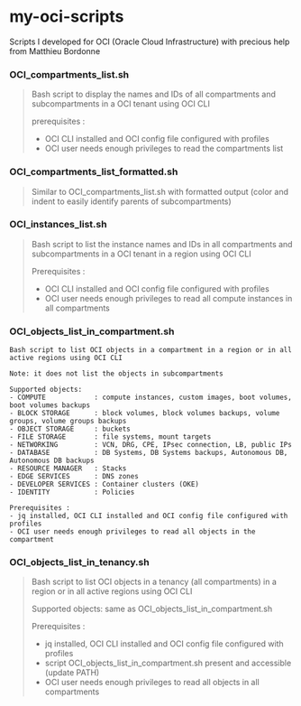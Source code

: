 # my-oci-scripts
Scripts I developed for OCI (Oracle Cloud Infrastructure) with precious help from Matthieu Bordonne

### OCI_compartments_list.sh

> Bash script to display the names and IDs of all compartments and subcompartments in a OCI tenant using OCI CLI
>
> prerequisites :
> - OCI CLI installed and OCI config file configured with profiles
> - OCI user needs enough privileges to read the compartments list

### OCI_compartments_list_formatted.sh

> Similar to OCI_compartments_list.sh with formatted output
> (color and indent to easily identify parents of subcompartments)

### OCI_instances_list.sh

> Bash script to list the instance names and IDs in all compartments and subcompartments in a OCI tenant in a region using OCI CLI
>
> Prerequisites :
> - OCI CLI installed and OCI config file configured with profiles
> - OCI user needs enough privileges to read all compute instances in all compartments

### OCI_objects_list_in_compartment.sh

```
Bash script to list OCI objects in a compartment in a region or in all active regions using OCI CLI

Note: it does not list the objects in subcompartments

Supported objects:
- COMPUTE            : compute instances, custom images, boot volumes, boot volumes backups
- BLOCK STORAGE      : block volumes, block volumes backups, volume groups, volume groups backups
- OBJECT STORAGE     : buckets
- FILE STORAGE       : file systems, mount targets
- NETWORKING         : VCN, DRG, CPE, IPsec connection, LB, public IPs
- DATABASE           : DB Systems, DB Systems backups, Autonomous DB, Autonomous DB backups
- RESOURCE MANAGER   : Stacks
- EDGE SERVICES      : DNS zones
- DEVELOPER SERVICES : Container clusters (OKE)
- IDENTITY           : Policies

Prerequisites :
- jq installed, OCI CLI installed and OCI config file configured with profiles
- OCI user needs enough privileges to read all objects in the compartment
```

### OCI_objects_list_in_tenancy.sh

> Bash script to list OCI objects in a tenancy (all compartments) in a region or in all active regions using OCI CLI
>
> Supported objects: same as OCI_objects_list_in_compartment.sh
>
> Prerequisites :
> - jq installed, OCI CLI installed and OCI config file configured with profiles
> - script OCI_objects_list_in_compartment.sh present and accessible (update PATH)
> - OCI user needs enough privileges to read all objects in all compartments
